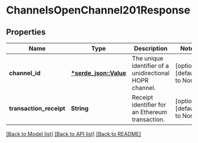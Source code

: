 # ChannelsOpenChannel201Response

## Properties

| Name                    | Type                           | Description                                             | Notes                        |
| ----------------------- | ------------------------------ | ------------------------------------------------------- | ---------------------------- |
| **channel_id**          | [**\*serde_json::Value**](.md) | The unique identifier of a unidirectional HOPR channel. | [optional] [default to None] |
| **transaction_receipt** | **String**                     | Receipt identifier for an Ethereum transaction.         | [optional] [default to None] |

[[Back to Model list]](../README.md#documentation-for-models) [[Back to API list]](../README.md#documentation-for-api-endpoints) [[Back to README]](../README.md)
